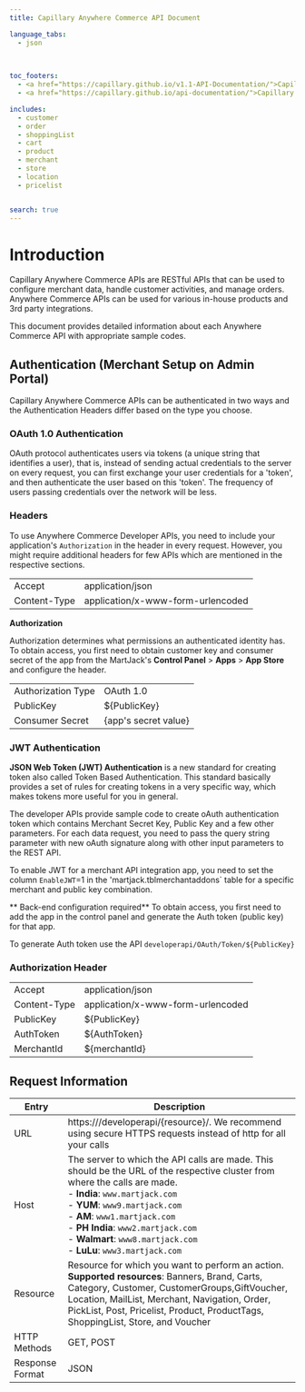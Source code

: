 ```yaml
---
title: Capillary Anywhere Commerce API Document

language_tabs:
  - json
  
  

toc_footers:
  - <a href="https://capillary.github.io/v1.1-API-Documentation/">Capillary CRM API Documentation v1.1</a>
  - <a href="https://capillary.github.io/api-documentation/">Capillary CRM API Documentation v2.0</a>

includes:
  - customer
  - order
  - shoppingList
  - cart
  - product
  - merchant
  - store
  - location
  - pricelist


search: true
---
```


# Introduction

Capillary Anywhere Commerce APIs are RESTful APIs that can be used to configure merchant data, handle customer activities, and manage orders. Anywhere Commerce APIs can be used for various in-house products and 3rd party integrations.

This document provides detailed information about each Anywhere Commerce API with appropriate sample codes.


## Authentication (Merchant Setup on Admin Portal)
Capillary Anywhere Commerce APIs can be authenticated in two ways and the Authentication Headers differ based on the type you choose. 


### OAuth 1.0 Authentication
OAuth protocol authenticates users via tokens (a unique string that identifies a user), that is, instead of sending actual credentials to the server on every request, you can first exchange your user credentials for a 'token', and then authenticate the user based on this 'token'. The frequency of users passing credentials over the network will be less.


### Headers

To use Anywhere Commerce Developer APIs, you need to include your application's `Authorization` in the header in every request. However, you might require additional headers for few APIs which are mentioned in the respective sections.

|  | |
---|---|
Accept | application/json |
Content-Type | application/x-www-form-urlencoded |

**Authorization**

Authorization determines what permissions an authenticated identity has. To obtain access, you first need to obtain customer key and consumer secret of the app from the MartJack's **Control Panel** > **Apps** > **App Store** and configure the header. 

|  | |
---|---|
Authorization Type | OAuth 1.0 |
PublicKey | ${PublicKey} |
Consumer Secret | {app's secret value} |

### JWT Authentication
**JSON Web Token (JWT) Authentication** is a new standard for creating token also called Token Based Authentication. This standard basically provides a set of rules for creating tokens in a very specific way, which makes tokens more useful for you in general.

The developer APIs provide sample code to create oAuth authentication token which contains Merchant Secret Key, Public Key and a few other parameters. For each data request, you need to pass the query string parameter with new oAuth signature along with other input parameters to the REST API.

To enable JWT for a merchant API integration app, you need to set the column `EnableJWT`=1 in the 'martjack.tblmerchantaddons` table for a specific merchant and public key combination.

** Back-end configuration required**
To obtain access, you first need to add the app in the control panel and generate the Auth token (public key) for that app.

To generate Auth token use the API
`developerapi/OAuth/Token/${PublicKey}`



### Authorization Header
|  | |
---|---|
Accept | application/json |
Content-Type | application/x-www-form-urlencoded |
PublicKey | ${PublicKey} |
AuthToken | ${AuthToken} |
MerchantId | ${merchantId} |




## Request Information

Entry | Description
----- | -----------
URL | https://<host>/developerapi/{resource}/. We recommend using secure HTTPS requests instead of http for all your calls
Host | The server to which the API calls are made. This should be the URL of the respective cluster from where the calls are made. <br> - **India**: `www.martjack.com` <br> - **YUM**: `www9.martjack.com` <br> - **AM**: `www1.martjack.com` <br> - **PH India**: `www2.martjack.com`  <br> - **Walmart**: `www8.martjack.com` <br> - **LuLu**: `www3.martjack.com`
Resource | Resource for which you want to perform an action. **Supported resources**: Banners, Brand, Carts, Category, Customer, CustomerGroups,GiftVoucher, Location, MailList, Merchant, Navigation, Order, PickList, Post, Pricelist, Product, ProductTags, ShoppingList, Store, and Voucher
HTTP Methods | GET, POST
Response Format | JSON






